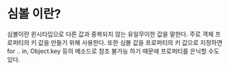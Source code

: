 # 심볼 이란?

심볼이란 윈시타입으로 다른 값과 중복되지 않는 유일무이한 값을 말한다. 주로 객체 프로퍼티의 키 값을 만들기 위해 사용한다. 또한 심볼 값을 프로퍼티의 키 값으로 지정하면 for .. in, Object.key 등의 메소드로 참조 불가능 하기 때문에 프로퍼티를 은닉할 수도 있다.
